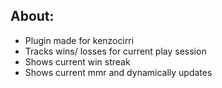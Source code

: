 ## About:
- Plugin made for kenzocirri
- Tracks wins/ losses for current play session
- Shows current win streak
- Shows current mmr and dynamically updates
